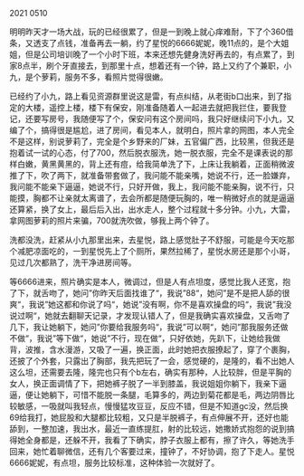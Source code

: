 2021 0510 

明明昨天才一场大战，玩的已经很累了，但是一到晚上就心痒难耐，下了个360借条，又透支了点钱，准备再去一躺，约了星悦的6666妮妮，晚11点的，是个大姐姐，但是公司培训晚了一个小时下班，本来还想先健身洗好再去的，有点累了，到家8点半，刷个牙直接去，到那里十点，想着还有一个钟，路上又约了个兼职，小九，是个萝莉，服务不多，看照片觉得很嫩。

已经约了小九，路上看见资源群里说这是雷，有点纠结，从老街b口出来，到了指定的大楼，遥控上楼，楼下有保安，刚准备随着人一起进去就把我拦住，要我登记，还要写房号，我随便写了个，保安问有这个房间吗，我只好继续问下小九，又编了个，搞得很是尴尬，进了房间，看见本人，就明白，照片拿的网图，本人完全不是这样，别说萝莉了，完全是个乡野来的厂妹，五官偏广西，比较黑，但我还是抱着试一试的心态，付了700，然后脱衣服洗，她一脱衣服，完全不是课表说的那样白嫩，黄黑黄黑的，背上还有痘，给我简单洗了下，上床让我躺着，正面稍微波推了下，吹了两下，就准备带套做了，我问能不能亲嘴，她说不行，还一脸嫌弃，我问能不能亲下逼逼，她说不行，只好开做，我上，我问能不能亲胸，说不行，只能摸，胸都不让亲就太离谱了，去会所都是随便玩胸的，唯一稍微好点的就是逼逼还算紧，换了女上，最后后入出，出水走人，整个过程就十多分钟。小九，大雷，拿网图萝莉的照片来骗，700就洗吹做，够我上两个钟了。

洗都没洗，赶紧从小九那里出来，去星悦，路上感觉肚子不舒服，可能是今天吃那个减肥凉面吃的，一到星悦先上了个厕所，果然拉稀了，星悦水房还是那个小哥，见过几次都熟了，洗干净进房间等。

等6666进来，照片确实是本人，微调过，但是人有点坦度，感觉比我人还宽，抱了下，就舌吻了，她问”你昨天后面找谁了“，我说”88“，她问”是不是把人舔的很爽“，我说”她这都和你说了吗“，她说”没有啊，你不是喜欢操盘的吗“，我说”我没说过啊“，她就去翻聊天记录，才发现认错人了，但是我确实喜欢操盘，又舌吻了几下，我让她躺下，她问”你要给我服务吗“，我说”可以啊“，她问”那我服务还做不做“，我说”等下做“，她说”不行，现在做“，只好依她，先趴下，让她给我做背，波推，含水漫游，又吸了一遍，换正面，此时她把衣服撩起了，穿了个裹胸，还披了个外套，只露出了胸部，我先把玩了一会，感觉硬的，是隆的，看不出她人这么坦，还需要去隆，隆完也只有个b左右，确实有那种，人比较胖，但是平胸的女人，换正面调情了下，把她裤子脱了一半到膝盖，我说姐姐你躺下，我亲下逼逼，便让她躺下，可惜不能脱一条腿，毛算多的，两边到菊花都是毛，两边阴唇比较敏感，一吸就叫我轻点，慢慢猛攻豆豆，反应不错，但是不知道gc没，然后换69给我打，她屁股和大腿都比较粗，又只是半脱裤子，有点伸展不开，还好也能舔到，一整加速，我出水，最近一直练提肛，射的比较远，她撒娇式抱怨的说到搞得她全身都是，还躲不开，我看了下确实，脖子衣服上都有，擦了许久，等她洗手回来，她忙着聊微信，还有几个客要过来，撞钟了，不好协调，抱了下走人。星悦6666妮妮，有点坦，服务比较标准，这种体验一次就好了。

